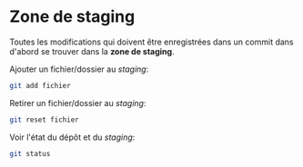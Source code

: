 # Zone de staging

Toutes les modifications qui doivent être enregistrées dans un commit dans d'abord se trouver dans la **zone de staging**.

Ajouter un fichier/dossier au *staging*:
```sh
git add fichier
```

Retirer un fichier/dossier au *staging*:
```sh
git reset fichier
```

Voir l'état du dépôt et du *staging*:
```sh
git status
```
